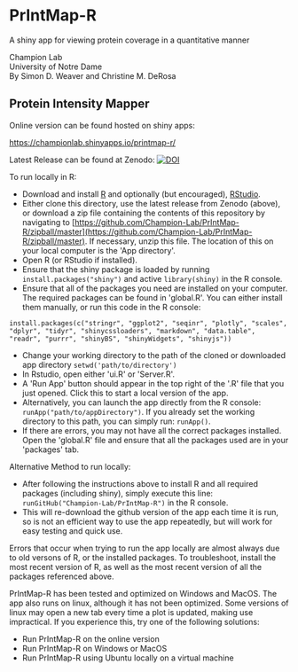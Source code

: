 # PrIntMap-R
A shiny app for viewing protein coverage in a quantitative manner  

Champion Lab  
University of Notre Dame  
By Simon D. Weaver and Christine M. DeRosa  

## Protein Intensity Mapper

Online version can be found hosted on shiny apps:  

https://championlab.shinyapps.io/printmap-r/

Latest Release can be found at Zenodo: 
[![DOI](https://zenodo.org/badge/497019874.svg)](https://zenodo.org/badge/latestdoi/497019874)


To run locally in R:  

 * Download and install [R](https://www.r-project.org/) and optionally (but encouraged), [RStudio](https://www.rstudio.com/products/rstudio/download/).
 * Either clone this directory, use the latest release from Zenodo (above), or download a zip file containing the contents of this repository by navigating to [https://github.com/Champion-Lab/PrIntMap-R/zipball/master](https://github.com/Champion-Lab/PrIntMap-R/zipball/master). If necessary, unzip this file. The location of this on your local computer is the 'App directory'.
 * Open R (or RStudio if installed).
 * Ensure that the shiny package is loaded by running `install.packages("shiny")` and active `library(shiny)` in the R console.
 * Ensure that all of the packages you need are installed on your computer. The required packages can be found in 'global.R'. You can either install them manually, or run this code in the R console:
 ```
 install.packages(c("stringr", "ggplot2", "seqinr", "plotly", "scales", "dplyr", "tidyr", "shinycssloaders", "markdown", "data.table", "readr", "purrr", "shinyBS", "shinyWidgets", "shinyjs"))
 ```  
 * Change your working directory to the path of the cloned or downloaded app directory `setwd('path/to/directory')`
 * In Rstudio, open either 'ui.R' or 'Server.R'.
 * A 'Run App' button should appear in the top right of the '.R' file that you just opened. Click this to start a local version of the app. 
 * Alternatively, you can launch the app directly from the R console: `runApp("path/to/appDirectory")`. If you already set the working directory to this path, you can simply run: `runApp()`.
 * If there are errors, you may not have all the correct packages installed. Open the 'global.R' file and ensure that all the packages used are in your 'packages' tab.

Alternative Method to run locally: 

 * After following the instructions above to install R and all required packages (including shiny), simply execute this line: `runGitHub("Champion-Lab/PrIntMap-R")` in the R console.
 * This will re-download the github version of the app each time it is run, so is not an efficient way to use the app repeatedly, but will work for easy testing and quick use.


Errors that occur when trying to run the app locally are almost always due to old versons of R, or the installed packages. To troubleshoot, install the most recent version of R, as well as the most recent version of all the packages referenced above.

PrIntMap-R has been tested and optimized on Windows and MacOS. The app also runs on linux, although it has not been optimized. Some versions of linux may open a new tab every time a plot is updated, making use impractical. If you experience this, try one of the following solutions:  

  * Run PrIntMap-R on the online version
  * Run PrIntMap-R on Windows or MacOS
  * Run PrIntMap-R using Ubuntu locally on a virtual machine
